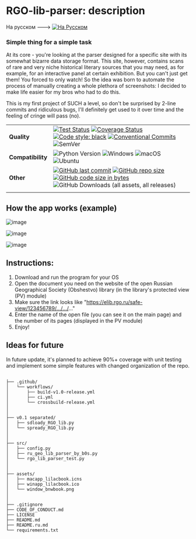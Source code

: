 # RGO-lib-parser: description
На русском ---> [![На Русском](https://img.shields.io/badge/lang-ru-red.svg?style=flat-square)](https://github.com/diam0voi/RGO-lib-parser/blob/main/README.ru.md)

### Simple thing for a simple task
At its core - you're looking at the parser designed for a specific site with its somewhat bizarre data storage format. This site, however, contains scans of rare and very niche historical literary sources that you may need, as for example, for an interactive panel at certain exhibition. But you can't just get them! You forced to only watch! So the idea was born to automate the process of manually creating a whole plethora of screenshots: I decided to make life easier for my bros who had to do this. 

This is my first project of SUCH a level, so don't be surprised by 2-line commits and ridiculous bugs, I'll definitely get used to it over time and the feeling of cringe will pass (no).

|        |                                                                                                                                                             |
|-----------------|---------------------------------------------------------------------------------------------------------------------------------------------------------------------|
| **Quality** | [![Test Status](https://img.shields.io/github/actions/workflow/status/diam0voi/RGO-lib-parser/ci.yml?branch=main&label=tests&logo=github&style=flat-square)](https://github.com/diam0voi/RGO-lib-parser/actions/workflows/ci.yml) [![Coverage Status](https://coveralls.io/repos/github/diam0voi/RGO-lib-parser/badge.svg?branch=main)](https://coveralls.io/github/diam0voi/RGO-lib-parser?branch=main) [![Code style: black](https://img.shields.io/badge/code%20style-black-000000.svg?style=flat-square)](https://github.com/psf/black) [![Conventional Commits](https://img.shields.io/badge/Conventional%20Commits-1.0.0-%23FE5196?logo=conventionalcommits&logoColor=white&style=flat-square)](https://conventionalcommits.org) ![SemVer](https://img.shields.io/github/v/release/diam0voi/RGO-lib-parser?label=SemVer&color=darkblue&&style=flat-square) |
| **Compatibility** | ![Python Version](https://img.shields.io/badge/python-3.9%20%7C%203.10%20%7C%203.11%20%7C%203.12%20%7C%203.13+-green?logo=python&logoColor=yellow&style=flat-square) ![Windows](https://img.shields.io/badge/Windows%2010+-0078D6?style=flat-square) ![macOS](https://img.shields.io/badge/MacOS%2015+-000000?logo=macos&logoColor=white&style=flat-square) ![Ubuntu](https://img.shields.io/badge/Ubuntu%2024+-E95420?logo=ubuntu&logoColor=white&style=flat-square) |
| **Other**       |  [![GitHub last commit](https://img.shields.io/github/last-commit/diam0voi/RGO-lib-parser?style=flat-square)](https://github.com/diam0voi/RGO-lib-parser/commits/main) [![GitHub repo size](https://img.shields.io/github/repo-size/diam0voi/RGO-lib-parser.svg?style=flat-square)](https://github.com/diam0voi/RGO-lib-parser/) [![GitHub code size in bytes](https://img.shields.io/github/languages/code-size/diam0voi/RGO-lib-parser.svg?style=flat-square)](https://github.com/diam0voi/RGO-lib-parser/) ![GitHub Downloads (all assets, all releases)](https://img.shields.io/github/downloads/diam0voi/RGO-lib-parser/total?style=flat-square) |
| | | 

## How the app works (example)
![image](https://github.com/user-attachments/assets/4ec54270-8c15-4eb1-b83e-0956a8c59e79)

![image](https://github.com/user-attachments/assets/6040a85c-3043-4d02-ad77-e4095adf2ec0)

![image](https://github.com/user-attachments/assets/f57566c9-c692-4e68-91f5-5f2589cf34dc)


## Instructions:
1. Download and run the program for your OS
2. Open the document you need on the website of the open Russian Geographical Society (Obshestvo) library (in the library's protected view (PV) module)
3. Make sure the link looks like "https://elib.rgo.ru/safe-view/123456789/.../.../..."
4. Enter the name of the open file (you can see it on the main page) and the number of its pages (displayed in the PV module)
5. Enjoy!


## Ideas for future
In future update, it's planned to achieve 90%+ coverage with unit testing and implement some simple features with changed organization of the repo.

##
```
├── .github/
│   └── workflows/
│       ├── build-v1.0-release.yml
│       ├── ci.yml
│       └── crossbuild-release.yml
│
│
├── v0.1 separated/        
│   ├── sdloady_RGO_lib.py
│   └── spready_RGO_lib.py
│
│
├── src/
│   ├── config.py
│   ├── ru_geo_lib_parser_by_b0s.py
│   └── rgo_lib_parser_test.py
│
│
├── assets/
│   ├── macapp_lilacbook.icns
│   ├── winapp_lilacbook.ico
│   └── window_bnwbook.png
│
│
├── .gitignore
├── CODE_OF_CONDUCT.md
├── LICENSE
├── README.md
├── README.ru.md
└── requirements.txt
```
